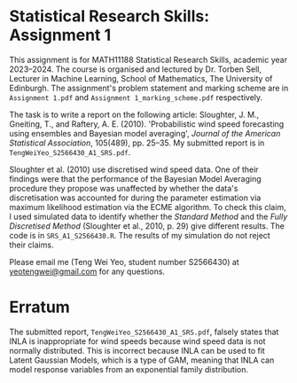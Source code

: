 # Statistical Research Skills: Assignment 1

This assignment is for MATH11188 Statistical Research Skills, academic year 2023–2024. 
The course is organised and lectured by Dr. Torben Sell, Lecturer in Machine Learning, School of Mathematics, The University of Edinburgh.
The assignment's problem statement and marking scheme are in `Assignment 1.pdf` and `Assignment 1_marking_scheme.pdf` respectively.

The task is to write a report on the following article: Sloughter, J. M., Gneiting, T., and Raftery, A. E. (2010). 'Probabilistic wind speed forecasting using ensembles and Bayesian model averaging', *Journal of the American Statistical Association*, 105(489), pp. 25–35.
My submitted report is in `TengWeiYeo_S2566430_A1_SRS.pdf`. 

Sloughter et al. (2010) use discretised wind speed data.
One of their findings were that the performance of the Bayesian Model Averaging procedure they propose was unaffected by whether the data's discretisation was accounted for during the parameter estimation via maximum likelihood estimation via the ECME algorithm. 
To check this claim, I used simulated data to identify whether the *Standard Method* and the *Fully Discretised Method* (Sloughter et al., 2010, p. 29) give different results. 
The code is in `SRS_A1_S2566430.R`.
The results of my simulation do not reject their claims.

Please email me (Teng Wei Yeo, student number S2566430) at yeotengwei@gmail.com for any questions.

# Erratum
The submitted report, `TengWeiYeo_S2566430_A1_SRS.pdf`, falsely states that INLA is inappropriate for wind speeds because wind speed data is not normally distributed. 
This is incorrect because INLA can be used to fit Latent Gaussian Models, which is a type of GAM, meaning that INLA can model response variables from an exponential family distribution.